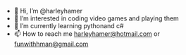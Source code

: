 - 👋 Hi, I’m @harleyhamer
- 👀 I’m interested in coding video games and playing them
- 🌱 I’m currently learning pythonand c#
- 📫 How to reach me harleyhamer@hotmail.com or funwithhman@gmail.com

<!---
harleyhamer/harleyhamer is a ✨ special ✨ repository because its `README.md` (this file) appears on your GitHub profile.
You can click the Preview link to take a look at your changes.
--->

